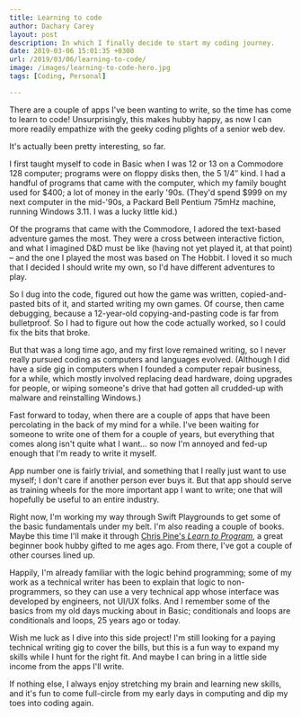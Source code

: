 ```yaml
---
title: Learning to code
author: Dachary Carey
layout: post
description: In which I finally decide to start my coding journey.
date: 2019-03-06 15:01:35 +0300
url: /2019/03/06/learning-to-code/
image: /images/learning-to-code-hero.jpg
tags: [Coding, Personal]

---
```

There are a couple of apps I've been wanting to write, so the time has come to learn to code! Unsurprisingly, this makes hubby happy, as now I can more readily empathize with the geeky coding plights of a senior web dev.

It's actually been pretty interesting, so far. 

I first taught myself to code in Basic when I was 12 or 13 on a Commodore 128 computer; programs were on floppy disks then, the 5 1/4&#8243; kind. I had a handful of programs that came with the computer, which my family bought used for $400; a lot of money in the early '90s. (They'd spend $999 on my next computer in the mid-'90s, a Packard Bell Pentium 75mHz machine, running Windows 3.11. I was a lucky little kid.)

Of the programs that came with the Commodore, I adored the text-based adventure games the most. They were a cross between interactive fiction, and what I imagined D&D must be like (having not yet played it, at that point) &#8211; and the one I played the most was based on The Hobbit. I loved it so much that I decided I should write my own, so I'd have different adventures to play.

So I dug into the code, figured out how the game was written, copied-and-pasted bits of it, and started writing my own games. Of course, then came debugging, because a 12-year-old copying-and-pasting code is far from bulletproof. So I had to figure out how the code actually worked, so I could fix the bits that broke.

But that was a long time ago, and my first love remained writing, so I never really pursued coding as computers and languages evolved. (Although I did have a side gig in computers when I founded a computer repair business, for a while, which mostly involved replacing dead hardware, doing upgrades for people, or wiping someone's drive that had gotten all crudded-up with malware and reinstalling Windows.)

Fast forward to today, when there are a couple of apps that have been percolating in the back of my mind for a while. I've been waiting for someone to write one of them for a couple of years, but everything that comes along isn't quite what I want&#8230; so now I'm annoyed and fed-up enough that I'm ready to write it myself. 

App number one is fairly trivial, and something that I really just want to use myself; I don't care if another person ever buys it. But that app should serve as training wheels for the more important app I want to write; one that will hopefully be useful to an entire industry.

Right now, I'm working my way through Swift Playgrounds to get some of the basic fundamentals under my belt. I'm also reading a couple of books. Maybe this time I'll make it through [Chris Pine's _Learn to Program_][1], a great beginner book hubby gifted to me ages ago. From there, I've got a couple of other courses lined up.

Happily, I'm already familiar with the logic behind programming; some of my work as a technical writer has been to explain that logic to non-programmers, so they can use a very technical app whose interface was developed by engineers, not UI/UX folks. And I remember some of the basics from my old days mucking about in Basic; conditionals and loops are conditionals and loops, 25 years ago or today. 

Wish me luck as I dive into this side project! I'm still looking for a paying technical writing gig to cover the bills, but this is a fun way to expand my skills while I hunt for the right fit. And maybe I can bring in a little side income from the apps I'll write. 

If nothing else, I always enjoy stretching my brain and learning new skills, and it's fun to come full-circle from my early days in computing and dip my toes into coding again.

 [1]: https://amzn.to/2IV1WJZ